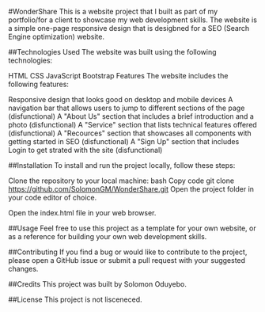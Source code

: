 #WonderShare
This is a website project that I built as part of my portfolio/for a client to showcase my web development skills. The website is a simple one-page responsive design that is desigbned for a SEO (Search Engine optimization) website.

##Technologies Used
The website was built using the following technologies:

HTML
CSS
JavaScript
Bootstrap
Features
The website includes the following features:

Responsive design that looks good on desktop and mobile devices
A navigation bar that allows users to jump to different sections of the page (disfunctional)
A "About Us" section that includes a brief introduction and a photo (disfunctional)
A "Service" section that lists technical features offered (disfunctional)
A "Recources" section that showcases all components with getting started in SEO (disfunctional)
A "Sign Up" section that includes Login to get strated with the site (disfunctional)

##Installation
To install and run the project locally, follow these steps:

Clone the repository to your local machine:
bash
Copy code
git clone https://github.com/SolomonGM/WonderShare.git
Open the project folder in your code editor of choice.

Open the index.html file in your web browser.

##Usage
Feel free to use this project as a template for your own website, or as a reference for building your own web development skills.

##Contributing
If you find a bug or would like to contribute to the project, please open a GitHub issue or submit a pull request with your suggested changes.

##Credits
This project was built by Solomon Oduyebo.

##License
This project is not lisceneced. 
